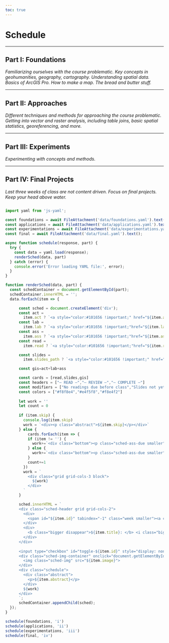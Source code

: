 ```yaml
---
toc: true
---
```


# Schedule

---

<body>

## Part I: Foundations

*Familiarizing ourselves with the course problematic. Key concepts in geohumanities, geography, cartography. Understanding spatial data. Basics of ArcGIS Pro. How to make a map. The bread and butter stuff.*

  <div id="i"></div>

---

## Part II: Approaches

*Different techniques and methods for approaching the course problematic. Getting into vector and raster analysis, including table joins, basic spatial statistics, georeferencing, and more.*

  <div id="ii"></div>

---

## Part III: Experiments

*Experimenting with concepts and methods.*

  <div id="iii"></div>

---

## Part IV: Final Projects

*Last three weeks of class are not content driven. Focus on final projects. Keep your head above water.*

  <div id="iv"></div>

```js

import yaml from 'js-yaml';

const foundations = await FileAttachment('data/foundations.yaml').text();
const applications = await FileAttachment('data/applications.yaml').text();
const experimentations = await FileAttachment('data/experimentations.yaml').text();
const final = await FileAttachment('data/final.yaml').text();

async function schedule(response, part) {
  try {
    const data = yaml.load(response);
    renderSched(data, part)
  } catch (error) {
    console.error('Error loading YAML file:', error);
  }
}

function renderSched(data, part) {
  const schedContainer = document.getElementById(part);
  schedContainer.innerHTML = '';
  data.forEach(item => {

      const sched = document.createElement('div');
      const act =
        item.act ? `<a style="color:#101656 !important;" href="${item.act_path}"><p>${item.act}</p></a>` : '';
      const lab =
        item.lab ? `<a style="color:#101656 !important;"href="${item.lab_path}"><p>${item.lab}</p></a>` : '';
      const ass =
        item.ass ? `<a style="color:#101656 !important;"href="${item.ass_path}"><p>${item.ass}</p></a>` : '';
      const read =
        item.read ? `<a style="color:#101656 !important;"href="${item.read_path}"><p>${item.read}</p></a>` : '';

      const slides =
        item.slides_path ? `<a style="color:#101656 !important;" href="${item.slides_path}"><p>View this week's slides</p></a>` : '';

      const gis=act+lab+ass

      const cards = [read,slides,gis]
      const headers = ["— READ —","— REVIEW —","— COMPLETE —"]
      const modifiers = ["No readings due before class","Slides not yet posted","No labs due before class"]
      const colors = ["#f8f8e4","#e4f5f8","#f8e4f2"]
    
      let work = ''
      let count = 0
      
      if (item.skip) {
        console.log(item.skip)
        work = `<div><p class="abstract">${item.skip}</p></div>`
      } else {
          cards.forEach(item => {
          if (item != '') {
            work+=`<div class="bottom"><p class="sched-ass-due smaller">${headers[count]}</p><div class="work-avail smaller" style="background-color:${colors[count]}">${item}</div></div>`
          } else {
            work+=`<div class="bottom"><p class="sched-ass-due smaller">${headers[count]}</p><div class="work-unavail smaller gray" style="background-color:${colors[count]};">${modifiers[count]}</div></div>`
          }
          count+=1
        })
        work = `
          <div class="grid grid-cols-3 block">
            ${work}
          </div>
        `
      }

      sched.innerHTML = `
      <div class="sched-header grid grid-cols-2">
        <div>
          <span id="${item.id}" tabindex="-1" class="week smaller"><a class="observablehq-header-anchor" href="#${item.id}">${item.week}</a> • ${item.date}</span>
        </div>
        <div>
          <b class="bigger disappear">${item.title}: </b> <i class="bigger disappear">${item.subtitle}</i>
        </div>
      </div>
      
      <input type="checkbox" id="toggle-${item.id}" style="display: none;">
      <div class="sched-img-container" onclick="document.getElementById('toggle-${item.id}').click();">
        <img class="sched-img" src="${item.image}">
      </div>
      <div class="schedule">
        <div class="abstract">
          <p>${item.abstract}</p>
        </div>
        ${work}
      </div>
      `;
      schedContainer.appendChild(sched);
  });
}

schedule(foundations, 'i')
schedule(applications, 'ii')
schedule(experimentations, 'iii')
schedule(final, 'iv')
```

</body>